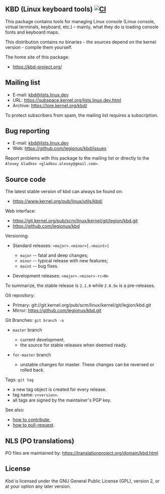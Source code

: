 KBD (Linux keyboard tools) [![CI](https://github.com/legionus/kbd/actions/workflows/ci.yml/badge.svg)](https://github.com/legionus/kbd/actions/workflows/ci.yml)
--------------------------

This package contains tools for managing Linux console (Linux console, virtual
terminals, keyboard, etc.) – mainly, what they do is loading console fonts and
keyboard maps.

This distribution contains no binaries - the sources depend on the kernel
version - compile them yourself.

The home site of this package:
 * https://kbd-project.org/


Mailing list
------------

* E-mail:  kbd@lists.linux.dev
* URL:     https://subspace.kernel.org/lists.linux.dev.html
* Archive: https://lore.kernel.org/kbd/

To protect subscribers from spam, the mailing list requires a subscription.


Bug reporting
-------------

* E-mail: kbd@lists.linux.dev
* Web:    https://github.com/legionus/kbd/issues

Report problems with this package to the mailing list or
directly to the `Alexey Gladkov <gladkov.alexey@gmail.com>`.


Source code
-----------

The latest stable version of kbd can always be found on:
* https://www.kernel.org/pub/linux/utils/kbd/

Web interface:
 * https://git.kernel.org/pub/scm/linux/kernel/git/legion/kbd.git
 * https://github.com/legionus/kbd

Versioning:

* Standard releases: `<major>.<minor>[.<maint>]`
  - `major` -- fatal and deep changes;
  - `minor` -- typical release with new features;
  - `maint` -- bug fixes.

* Development releases: `<major>.<minor>-rc<N>`

To summarize, the stable release is `2.1.0` while `2.0.9x` is a pre-releases.

Git repository:
* Primary: git://git.kernel.org/pub/scm/linux/kernel/git/legion/kbd.git
* Mirror:  https://github.com/legionus/kbd.git

Git Branches: `git branch -a`

* `master` branch
  - current development.
  - the source for stable releases when deemed ready.

* `for-master` branch
  - unstable changes for master. These changes can be reversed or rolled back.

Tags: `git tag`

- a new tag object is created for every release.
- tag name: `v<version>`.
- all tags are signed by the maintainer's PGP key.


See also:
* [how to contribute](docs/process/howto-contribute.md),
* [how to pull-request](docs/process/howto-pull-request.md).


NLS (PO translations)
---------------------

PO files are maintained by:
https://translationproject.org/domain/kbd.html


License
-------

Kbd is licensed under the GNU General Public License (GPL), version 2, or at
your option any later version.

